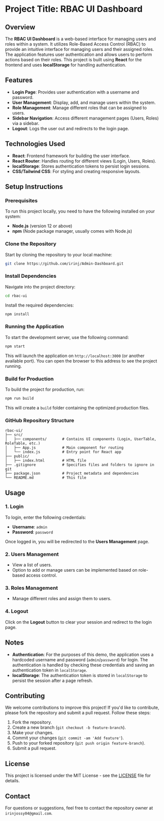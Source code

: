 
# Project Title: **RBAC UI Dashboard**

## Overview
The **RBAC UI Dashboard** is a web-based interface for managing users and roles within a system. It utilizes Role-Based Access Control (RBAC) to provide an intuitive interface for managing users and their assigned roles. The application features user authentication and allows users to perform actions based on their roles. This project is built using **React** for the frontend and uses **localStorage** for handling authentication.

## Features
- **Login Page**: Provides user authentication with a username and password.
- **User Management**: Display, add, and manage users within the system.
- **Role Management**: Manage different roles that can be assigned to users.
- **Sidebar Navigation**: Access different management pages (Users, Roles) via a sidebar.
- **Logout**: Logs the user out and redirects to the login page.
  
## Technologies Used
- **React**: Frontend framework for building the user interface.
- **React Router**: Handles routing for different views (Login, Users, Roles).
- **localStorage**: Stores authentication tokens to persist login sessions.
- **CSS/Tailwind CSS**: For styling and creating responsive layouts.

## Setup Instructions

### Prerequisites
To run this project locally, you need to have the following installed on your system:
- **Node.js** (version 12 or above)
- **npm** (Node package manager, usually comes with Node.js)

### Clone the Repository
Start by cloning the repository to your local machine:

```bash
git clone https://github.com/irinj/Admin-Dashboard.git
```

### Install Dependencies
Navigate into the project directory:

```bash
cd rbac-ui
```

Install the required dependencies:

```bash
npm install
```

### Running the Application

To start the development server, use the following command:

```bash
npm start
```

This will launch the application on `http://localhost:3000` (or another available port). You can open the browser to this address to see the project running.

### Build for Production
To build the project for production, run:

```bash
npm run build
```

This will create a `build` folder containing the optimized production files.

### GitHub Repository Structure

```
rbac-ui/
├── src/
│   ├── components/       # Contains UI components (Login, UserTable, RoleTable, etc.)
│   ├── App.js            # Main component for routing
│   └── index.js          # Entry point for React app
├── public/
│   ├── index.html        # HTML file
├── .gitignore            # Specifies files and folders to ignore in git
├── package.json          # Project metadata and dependencies
└── README.md             # This file
```

## Usage

### 1. **Login**
To login, enter the following credentials:
- **Username**: `admin`
- **Password**: `password`

Once logged in, you will be redirected to the **Users Management** page.

### 2. **Users Management**
- View a list of users.
- Option to add or manage users can be implemented based on role-based access control.

### 3. **Roles Management**
- Manage different roles and assign them to users.
  
### 4. **Logout**
Click on the **Logout** button to clear your session and redirect to the login page.

## Notes
- **Authentication**: For the purposes of this demo, the application uses a hardcoded username and password (`admin`/`password`) for login. The authentication is handled by checking these credentials and saving an authentication token in `localStorage`.
- **localStorage**: The authentication token is stored in `localStorage` to persist the session after a page refresh.

## Contributing
We welcome contributions to improve this project! If you'd like to contribute, please fork the repository and submit a pull request. Follow these steps:
1. Fork the repository.
2. Create a new branch (`git checkout -b feature-branch`).
3. Make your changes.
4. Commit your changes (`git commit -am 'Add feature'`).
5. Push to your forked repository (`git push origin feature-branch`).
6. Submit a pull request.

## License
This project is licensed under the MIT License - see the [LICENSE](LICENSE) file for details.

## Contact
For questions or suggestions, feel free to contact the repository owner at `irinjossy04@gmail.com`.

